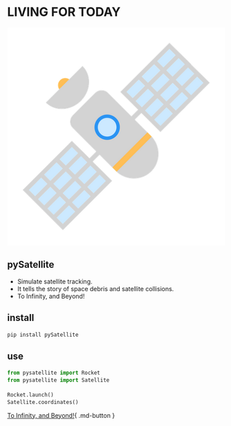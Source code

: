 # LIVING FOR TODAY

![Screenshot](img/satellite-logo.png)

## pySatellite
- Simulate satellite tracking.
- It tells the story of space debris and satellite collisions.
- To Infinity, and Beyond!

## install
```bash
pip install pySatellite
```

## use

```python
from pysatellite import Rocket
from pysatellite import Satellite

Rocket.launch()
Satellite.coordinates()
```

[To Infinity, and Beyond!](https://pypi.org/project/pySatellite/){ .md-button }


